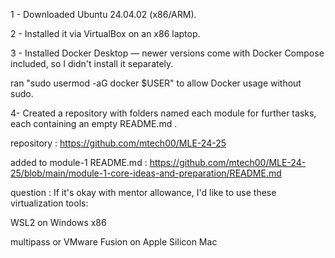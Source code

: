 1 - Downloaded Ubuntu 24.04.02 (x86/ARM).

2 - Installed it via VirtualBox on an x86 laptop.

3 - Installed Docker Desktop — newer versions come with Docker Compose included, so I didn't install it separately. 

ran "sudo usermod -aG docker $USER" to allow Docker usage without sudo.

4- Created a repository with folders named each module for further tasks, each containing an empty README.md .

repository : https://github.com/mtech00/MLE-24-25

added to module-1 README.md : https://github.com/mtech00/MLE-24-25/blob/main/module-1-core-ideas-and-preparation/README.md

question : If it's okay with mentor allowance, I'd like to use these virtualization tools:

WSL2 on Windows x86 

multipass or VMware Fusion on Apple Silicon Mac
